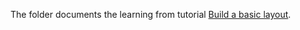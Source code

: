 The folder documents the learning from tutorial [Build a basic layout](https://developer.android.com/courses/pathways/android-basics-compose-unit-1-pathway-3).

